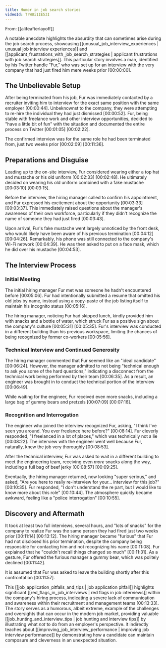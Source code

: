 ```yaml
---
title: Humor in job search stories
videoId: TrWUi1IE53I
---
```


From: [[alifeafterlayoff]] <br/> 

A notable anecdote highlights the absurdity that can sometimes arise during the job search process, showcasing [[unusual_job_interview_experiences | unusual job interview experiences]] and [[applicant_frustrations_with_job_search_strategies | applicant frustrations with job search strategies]]. This particular story involves a man, identified by his Twitter handle "Fur," who was set up for an interview with the very company that had just fired him mere weeks prior <a class="yt-timestamp" data-t="00:00:00">[00:00:00]</a>.

## The Unbelievable Setup

After being terminated from his job, Fur was immediately contacted by a recruiter inviting him to interview for the exact same position with the same employer <a class="yt-timestamp" data-t="00:00:44">[00:00:44]</a>. Unbeknownst to the company, they were attempting to re-hire the individual they had just dismissed <a class="yt-timestamp" data-t="00:00:52">[00:00:52]</a>. Fur, being stable with freelance work and other interview opportunities, decided to "have a little bit of fun" with the situation and documented the entire process on Twitter <a class="yt-timestamp" data-t="00:01:05">[00:01:05]</a> <a class="yt-timestamp" data-t="00:02:22">[00:02:22]</a>.

The confirmed interview was for the same role he had been terminated from, just two weeks prior <a class="yt-timestamp" data-t="00:02:09">[00:02:09]</a> <a class="yt-timestamp" data-t="00:11:36">[00:11:36]</a>.

## Preparations and Disguise

Leading up to the on-site interview, Fur considered wearing either a top hat and mustache or his old uniform <a class="yt-timestamp" data-t="00:02:33">[00:02:33]</a> <a class="yt-timestamp" data-t="00:02:48">[00:02:48]</a>. He ultimately decided on wearing his old uniform combined with a fake mustache <a class="yt-timestamp" data-t="00:03:10">[00:03:10]</a> <a class="yt-timestamp" data-t="00:03:15">[00:03:15]</a>.

Before the interview, the hiring manager called to confirm his appointment, and Fur expressed his excitement about the opportunity <a class="yt-timestamp" data-t="00:03:33">[00:03:33]</a> <a class="yt-timestamp" data-t="00:03:37">[00:03:37]</a>. This immediately raised questions about the manager's awareness of their own workforce, particularly if they didn't recognize the name of someone they had just fired <a class="yt-timestamp" data-t="00:03:43">[00:03:43]</a>.

Upon arrival, Fur's fake mustache went largely unnoticed by the front desk, who would likely have been aware of his previous termination <a class="yt-timestamp" data-t="00:04:12">[00:04:12]</a> <a class="yt-timestamp" data-t="00:04:26">[00:04:26]</a>. Remarkably, his phone was still connected to the company's Wi-Fi network <a class="yt-timestamp" data-t="00:04:39">[00:04:39]</a>. He was then asked to put on a face mask, which he did over his mustache <a class="yt-timestamp" data-t="00:04:53">[00:04:53]</a>.

## The Interview Process

### Initial Meeting

The initial hiring manager Fur met was someone he hadn't encountered before <a class="yt-timestamp" data-t="00:05:06">[00:05:06]</a>. Fur had intentionally submitted a resume that omitted his old jobs by name, instead using a copy-paste of the job listing itself to maintain his incognito status <a class="yt-timestamp" data-t="00:05:16">[00:05:16]</a>.

The hiring manager, noticing Fur had skipped lunch, kindly provided him with snacks and a bottle of water, which struck Fur as a positive sign about the company's culture <a class="yt-timestamp" data-t="00:05:31">[00:05:31]</a> <a class="yt-timestamp" data-t="00:05:35">[00:05:35]</a>. Fur's interview was conducted in a different building than his previous workspace, limiting the chances of being recognized by former co-workers <a class="yt-timestamp" data-t="00:05:56">[00:05:56]</a>.

### Technical Interview and Continued Generosity

The hiring manager commented that Fur seemed like an "ideal candidate" <a class="yt-timestamp" data-t="00:06:24">[00:06:24]</a>. However, the manager admitted to not being "technical enough to ask you some of the hard questions," indicating a disconnect from the technical work being performed by their team <a class="yt-timestamp" data-t="00:06:35">[00:06:35]</a>. As a result, an engineer was brought in to conduct the technical portion of the interview <a class="yt-timestamp" data-t="00:06:49">[00:06:49]</a>.

While waiting for the engineer, Fur received even more snacks, including a large bag of gummy bears and pretzels <a class="yt-timestamp" data-t="00:07:09">[00:07:09]</a> <a class="yt-timestamp" data-t="00:07:16">[00:07:16]</a>.

### Recognition and Interrogation

The engineer who joined the interview recognized Fur, asking, "I think I've seen you around. You ever freelance here before?" <a class="yt-timestamp" data-t="00:08:14">[00:08:14]</a>. Fur cleverly responded, "I freelanced in a lot of places," which was technically not a lie <a class="yt-timestamp" data-t="00:08:22">[00:08:22]</a>. The interview with the engineer went well because Fur, naturally, knew the job very thoroughly <a class="yt-timestamp" data-t="00:08:53">[00:08:53]</a>.

After the technical interview, Fur was asked to wait in a different building to meet the engineering team, receiving even *more* snacks along the way, including a full bag of beef jerky <a class="yt-timestamp" data-t="00:08:57">[00:08:57]</a> <a class="yt-timestamp" data-t="00:09:25">[00:09:25]</a>.

Eventually, the hiring manager returned, now looking "super serious," and asked, "Are you here to really re-interview for your... interview for this job?" <a class="yt-timestamp" data-t="00:10:35">[00:10:35]</a>. Fur responded, "I don't understand the re part, but I would like to know more about this role" <a class="yt-timestamp" data-t="00:10:44">[00:10:44]</a>. The atmosphere quickly became awkward, feeling like a "police interrogation" <a class="yt-timestamp" data-t="00:10:55">[00:10:55]</a>.

## Discovery and Aftermath

It took at least two full interviews, several hours, and "lots of snacks" for the company to realize Fur was the same person they had fired just two weeks prior <a class="yt-timestamp" data-t="00:11:14">[00:11:14]</a> <a class="yt-timestamp" data-t="00:13:12">[00:13:12]</a>. The hiring manager became "furious" that Fur had not disclosed his prior termination, despite the company being responsible for contacting him and not recognizing his name <a class="yt-timestamp" data-t="00:11:08">[00:11:08]</a>. Fur explained that he "couldn't recall things changed so much" <a class="yt-timestamp" data-t="00:11:31">[00:11:31]</a>. As a gesture, Fur offered the furious manager a gummy bear, which was politely declined <a class="yt-timestamp" data-t="00:11:42">[00:11:42]</a>.

It is assumed that Fur was asked to leave the building shortly after this confrontation <a class="yt-timestamp" data-t="00:11:57">[00:11:57]</a>.

This [[job_application_pitfalls_and_tips | job application pitfall]] highlights significant [[red_flags_in_job_interviews | red flags in job interviews]] within the company's hiring process, indicating a severe lack of communication and awareness within their recruitment and management teams <a class="yt-timestamp" data-t="00:13:33">[00:13:33]</a>. The story serves as a humorous, albeit extreme, example of the challenges and oversights that can occur in the modern job market, providing valuable [[job_hunting_and_interview_tips | job hunting and interview tips]] by illustrating what *not* to do from an employer's perspective. It indirectly teaches about [[improving_job_interview_performance | improving job interview performance]] by demonstrating how a candidate can maintain composure and cleverness in an unexpected situation.